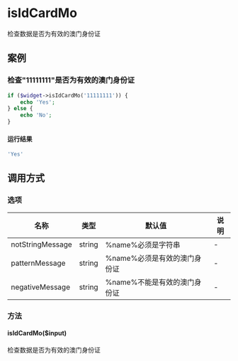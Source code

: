 isIdCardMo
==========

检查数据是否为有效的澳门身份证

案例
----

### 检查"11111111"是否为有效的澳门身份证
```php
if ($widget->isIdCardMo('11111111')) {
    echo 'Yes';
} else {
    echo 'No';
}
```

#### 运行结果
```php
'Yes'
```

调用方式
--------

### 选项

| 名称                | 类型    | 默认值                           | 说明              |
|---------------------|---------|----------------------------------|-------------------|
| notStringMessage    | string  | %name%必须是字符串               | -                 |
| patternMessage      | string  | %name%必须是有效的澳门身份证     | -                 |
| negativeMessage     | string  | %name%不能是有效的澳门身份证     | -                 |

### 方法

#### isIdCardMo($input)
检查数据是否为有效的澳门身份证
